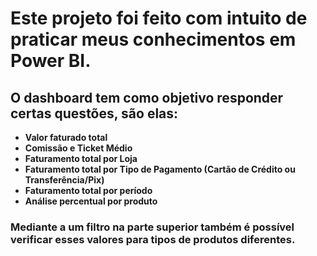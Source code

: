 # Este projeto foi feito com intuito de praticar meus conhecimentos em Power BI.

## O dashboard tem como objetivo responder certas questões, são elas:

- **Valor faturado total**
- **Comissão e Ticket Médio**
- **Faturamento total por Loja**
- **Faturamento total por Tipo de Pagamento (Cartão de Crédito ou Transferência/Pix)**
- **Faturamento total por período**
- **Análise percentual por produto**

### Mediante a um filtro na parte superior também é possível verificar esses valores para tipos de produtos diferentes.

